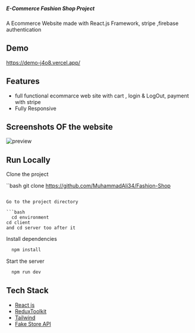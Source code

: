 ##### E-Commerce Fashion Shop Project ######

A Ecommerce Website made with React.js Framework, stripe ,firebase authentication


## Demo

https://demo-j4o8.vercel.app/

## Features

- full functional ecommarce web site with cart , login & LogOut, payment with stripe 
- Fully Responsive


## Screenshots OF the website



![preview](https://github.com/MuhammadAli34/Fashion-Shop/assets/107616847/5c8417f1-15a7-4621-a90a-d2acff1961f1)


## Run Locally

Clone the project

``bash
  git clone https://github.com/MuhammadAli34/Fashion-Shop
```

Go to the project directory

```bash
  cd environment
cd client
and cd server too after it 
```

Install dependencies

```bash
  npm install
```

Start the server

```bash
  npm run dev
```



## Tech Stack

* [React js](https://reactjs.org/)
* [ReduxToolkit](https://redux.js.org/)
* [Tailwind ](https://getbootstrap.com/)
* [Fake Store API](https://fakestoreapi.com/)







